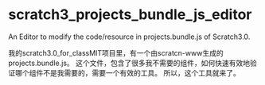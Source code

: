# scratch3_projects_bundle_js_editor
An Editor to modify the code/resource in projects.bundle.js of Scratch3.0.

我的scratch3.0_for_classMIT项目里，有一个由scratcn-www生成的projects.bundle.js。
这个文件，包含了很多我不需要的组件，如何快速有效地验证哪个组件不是我需要的，需要一个有效的工具。
所以，这个工具就来了。
